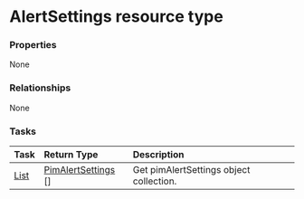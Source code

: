 # AlertSettings resource type



### Properties
None

### Relationships
None


### Tasks

| Task		   | Return Type	|Description|
|:---------------|:--------|:----------|
|[List](../api/pimalertsettings_list.md) | [PimAlertSettings](pimalertsettings.md) [] |Get pimAlertSettings object collection. |

<!-- uuid: 0d10d9b8-ac7f-4f95-b527-0ac1d34c67e5
2015-10-12 23:28:10 UTC -->